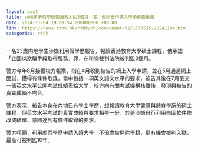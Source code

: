 ```yaml
---
layout: post
title: 內地男子假學歷報讀教大囚3個月　警：假學歷申請入學須承擔後果
date: 2024-11-04 19:08:54.000000000 +08:00
link: https://news.rthk.hk/rthk/ch/component/k2/1777535-20241104.htm
categories: rthk
---
```


一名23歲内地學生涉嫌利用假學歷報告，報讀香港教育大學碩士課程，他承認「企圖以欺騙手段取得服務」罪，在粉嶺裁判法院被判監3個月。

警方今年8月接獲校方報案，指在4月收到被告的網上入學申請，並在5月通過網上面試，獲得有條件取錄，當中包括一項英文語文水平的要求，被告其後在7月呈交一張英文水平公開考試成績表給大學，校方向有關考試機構核實後，發現與被告的真實成績不吻合。

警方表示，被告本身在內地已有學士學歷，想報讀教育大學健康與體育學系的碩士課程，但英文水平考試的真實成績與要求相差一分，於是涉嫌自行利用修圖軟件修改成績單，意圖達到有條件取錄的要求。

警方呼籲，利用虛假學歷申請入讀大學，不但會被開除學籍，更有機會被判入獄，最高可被判監10年。
